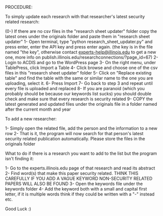 PROCEDURE:

To simply update each research with that researcher's latest security related research:

(0-) If there are no csv files in the "research sheet updater" folder copy the latest ones under the originals folder and paste them in "research sheet updater"
1- Open terminal, type "python research_sheet_updater.py" and press enter, enter the API key and press enter again.
(the key is in the file named "the key", otherwise contact experts-help@illinois.edu to get a new one, more info on publish.illinois.edu/researchconnections/?page_id=67)
2- Login to ACDIS and go to the WordPress page
3- On the right menu, under TablePress, click Import a Table
4- Click browse and choose one of the csv files in this "research sheet updater" folder
5- Click on "Replace existing table" and find the table with the same or similar name to the one you are uploading, select it.
6- Press Import
7- Go back to step 3 and repeat until every file is uploaded and replaced
8- If you are paranoid (which you probably should be because our keywords list sucks) you should double check and make sure that every research is security related
9- COPY the latest generated and updated files under the originals file in a folder named after the current month and year

To add a new researcher:

1- Simply open the related file, add the person and the information to a new row
2- That is it, the program will now search for that person's latest security related publication automatically. Please store the files in the originals folder

What to do if there is a research you want to add to the list but the program isn't finding it:

1- Go to the experts.illinois.edu page of that research and read its abstract
2- Find word(s) that make this paper security related. THINK THIS CAREFULLY IF YOU ADD A VAGUE KEYWORD NON-SECURITY RELATED PAPERS WILL ALSO BE FOUND
3- Open the keywords file under the keywords folder
4- Add the keyword both with a small and capital first letter, if it is multiple words think if they could be written with a "-" instead etc.


Good Luck :)
